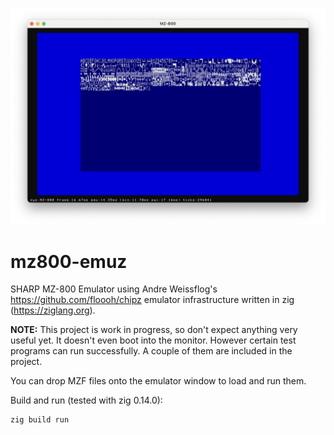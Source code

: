 ![MZ-800](misc/cgrom_dump.png)

# mz800-emuz

SHARP MZ-800 Emulator using Andre Weissflog's https://github.com/floooh/chipz emulator infrastructure written in zig (https://ziglang.org).

**NOTE:** This project is work in progress, so don't expect anything very useful yet. It doesn't even boot into the monitor. However certain test programs can run successfully. A couple of them are included in the project.

You can drop MZF files onto the emulator window to load and run them.

Build and run (tested with zig 0.14.0):

```bash
zig build run
```

